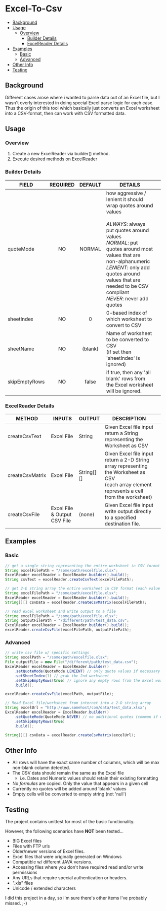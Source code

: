 # Excel-To-Csv
- [Background](#Background)
- [Usage](#Usage)
  * [Overview](#Overview)
    + [Builder&#32;Details](#Builder&#32;Details)
    + [ExcelReader&#32;Details](#ExcelReader&#32;Details)
- [Examples](#Examples)
  * [Basic](#Basic)
  * [Advanced](#Advanced)
- [Other&#32;Info](#Other&#32;Info)
- [Testing](#Testing)

## Background
Different cases arose where i wanted to parse data out of an Excel file, but I wasn't overly interested in doing special Excel parse logic for each case.  Thus the origin of this
 tool which basically just converts an Excel worksheet into a CSV-format, then can work with CSV formatted data.

## Usage
### Overview
1. Create a new ExcelReader via builder() method.
2. Execute desired methods on ExcelReader

### Builder Details
| FIELD         | REQUIRED | DEFAULT | DETAILS                                                                                                                                                                                                                                                                                  |   |
|---------------|:--------:|:-------:|------------------------------------------------------------------------------------------------------------------------------------------------------------------------------------------------------------------------------------------------------------------------------------------|---|
| quoteMode     | NO       | NORMAL  | how aggressive / lenient it should wrap quotes around values<br><br>*ALWAYS*: always put quotes around values<br>*NORMAL*: put quotes around most values that are non-alphanumeric<br>*LENIENT*: only add quotes around values that are needed to be CSV compliant<br>*NEVER*: never add quotes |   |
| sheetIndex    | NO       | 0       | 0-based index of which worksheet to convert to CSV                                                                                                                                                                                                                                       |   |
| sheetName     | NO       | (blank) | Name of worksheet to be converted to CSV<br> (if set then 'sheetIndex' is ignored)                                                                                                                                                                                                       |   |
| skipEmptyRows | NO       | false   | if true, then any 'all blank' rows from the Excel worksheet will be ignored.                                                                                                                                                                                                             |   |

### ExcelReader Details
| METHOD          | INPUTS                       | OUTPUT     | DESCRIPTION                                                                                                                                      |   |
|-----------------|------------------------------|------------|--------------------------------------------------------------------------------------------------------------------------------------------------|---|
| createCsvText   | Excel File                   | String     | Given Excel file input return a String representing the Worksheet as CSV                                                                         |   |
| createCsvMatrix | Excel File                   | String[][] | Given Excel file input return a 2-D String array representing the Worksheet as CSV<br> (each array element represents a cell from the worksheet) |   |
| createCsvFile   | Excel File & Output CSV File | (none)     | Given Excel file input write output directly to a specified destination file.  

## Examples
### Basic
```java
// get a single string representing the entire worksheet in CSV format
String excelFilePath = "/some/path/excelfile.xlsx";
ExcelReader excelReader = ExcelReader.builder().build();
String csvText = excelReader.createCsvText(excelFilePath);
```
```java
// get 2-D string array the entire worksheet in CSV format (each value represents a 'cell')
String excelFilePath = "/some/path/excelfile.xlsx";
ExcelReader excelReader = ExcelReader.builder().build();
String[][] csvData = excelReader.createCsvMatrix(excelFilePath);
```
```java
// read excel worksheet and write output to a file
String excelFilePath = "/some/path/excelfile.xlsx";
String outputFilePath = "/different/path/test_data.csv";
ExcelReader excelReader = ExcelReader.builder().build();
excelReader.createCsvFile(excelFilePath, outputFilePath);
```

### Advanced
```java
// write csv file w/ specific settings
String excelPath = "/some/path/excelfile.xlsx";
File outputFile = new File("/different/path/test_data.csv");
ExcelReader excelReader = ExcelReader.builder()
    .setQuoteMode(QuoteMode.LENIENT) // only quote values if necessary
    .setSheetIndex(1) // grab the 2nd worksheet
    .setSkipEmptyRows(true) // ignore any empty rows from the Excel worksheet
    .build();

excelReader.createCsvFile(excelPath, outputFile);
```
```java
// Read Excel file/worksheet from internet into a 2-D string array
String excelUrl = "http://www.somehost/com/data/test_data.xlsx";
ExcelReader excelReader = ExcelReader.builder()
    .setQuoteMode(QuoteMode.NEVER) // no additional quotes (common if not actually saving to a file)
    .setSkipEmptyRows(true) 
    .build();

String[][] csvData = excelReader.createCsvMatrix(excelUrl);
```

## Other Info
* All rows will have the exact same number of columns, which will be max non-blank column detected.
* The CSV data should remain the same as the Excel file 
  * i.e. Dates and Numeric values should retain their existing formatting
* No _formulas_ are copied.  Only the value that appears in a given cell
* Currently no quotes will be added around 'blank' values 
* Empty cells will be converted to empty string (not 'null')

## Testing
The project contains unittest for most of the basic functionality.

However, the following scenarios have **NOT** been tested...
* BIG Excel files
* Files with FTP urls
* Older/newer versions of Excel files.
* Excel files that were originally generated on Windows
* Compatible w/ different JAVA versions.
* Accessing files where you don't have required read and/or write permissions
* Any URLs that require special authentication or headers.
* ".xls" files
* Unicode / extended characters

I did this project in a day, so i'm sure there's other items I've probably missed.  ;-) 
